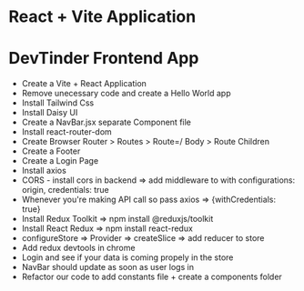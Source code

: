 # React + Vite Application

# DevTinder Frontend App
- Create a Vite + React Application
- Remove unecessary code and create a Hello World app
- Install Tailwind Css
- Install Daisy UI
- Create a NavBar.jsx separate Component file
- Install react-router-dom
- Create Browser Router > Routes > Route=/ Body > Route Children
- Create a Footer
- Create a Login Page
- Install axios
- CORS - install cors in backend => add middleware to with configurations: origin, credentials: true
- Whenever you're making API call so pass axios => {withCredentials: true}
- Install Redux Toolkit => npm install @reduxjs/toolkit
- Install React Redux => npm install react-redux
- configureStore => Provider => createSlice => add reducer to store
- Add redux devtools in chrome
- Login and see if your data is coming propely in the store
- NavBar should update as soon as user logs in
- Refactor our code to add constants file + create a components folder